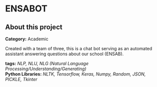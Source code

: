 # ENSABOT <br/>
## About this project
**Category:** Academic

Created with a team of three, this is a chat bot serving as an automated assistant answering questions about our school (ENSAB). <br/>

**tags:** *NLP, NLU, NLG (Natural Language Processing/Understanding/Generating)* <br/>
**Python Libraries:** *NLTK, Tensorflow, Keras, Numpy, Random, JSON, PICKLE, Tkinter*
